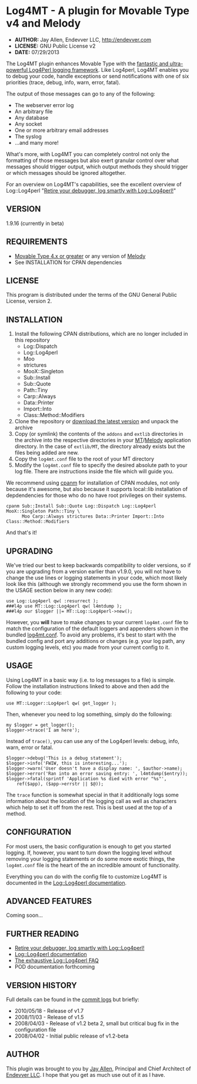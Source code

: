 # Log4MT - A plugin for Movable Type v4 and Melody #

* **AUTHOR:**     Jay Allen, Endevver LLC, http://endevver.com
* **LICENSE:**    GNU Public License v2
* **DATE:**       07/29/2013

The Log4MT plugin enhances Movable Type with the
[fantastic and ultra-powerful Log4Perl logging framework][Log4perl]. Like
Log4perl, Log4MT enables you to debug your code, handle exceptions or send
notifications with one of six priorities (trace, debug, info, warn, error, fatal).

The output of those messages can go to any of the following:

* The webserver error log
* An arbitrary file
* Any database
* Any socket
* One or more arbitrary email addresses
* The syslog
* ...and many more! 

What's more, with Log4MT you can completely control not only the formatting of
those messages but also exert granular control over what messages should
trigger output, which output methods they should trigger or which messages
should be ignored altogether.

For an overview on Log4MT's capabilities, see the excellent overview of
Log::Log4perl "[Retire your debugger, log smartly with Log::Log4perl!][]"

## VERSION ##

1.9.16 (currently in beta)

## REQUIREMENTS ##

* [Movable Type 4.x or greater][mt] or any version of [Melody][]
* See INSTALLATION for CPAN dependencies

## LICENSE ##

This program is distributed under the terms of the GNU General Public License, version 2.

## INSTALLATION ##

1. Install the following CPAN distributions, which are no longer included in
   this repository
    * Log::Dispatch
    * Log::Log4perl
    * Moo
    * strictures
    * MooX::Singleton
    * Sub::Install
    * Sub::Quote
    * Path::Tiny
    * Carp::Always
    * Data::Printer
    * Import::Into
    * Class::Method::Modifiers
2. Clone the repository or [download the latest version][download] and
   unpack the archive
3. Copy (or symlink) the contents of the `addons` and `extlib` directories in
   the archive into the respective directories in your [MT][]/[Melody][]
   application directory. In the case of `extlib/MT`, the directory already
   exists but the files being added are new.
4. Copy the `log4mt.conf` file to the root of your MT directory
5. Modify the `log4mt.conf` file to specify the desired absolute path to your
   log file. There are instructions inside the file which will guide you.

We recommend using [cpanm][] for installation of CPAN modules, not only
because it's awesome, but also because it supports local::lib installation of
depdendencies for those who do no have root privileges on their systems.

    cpanm Sub::Install Sub::Quote Log::Dispatch Log::Log4perl MooX::Singleton Path::Tiny \
          Moo Carp::Always strictures Data::Printer Import::Into Class::Method::Modifiers
    
And that's it!

## UPGRADING ##

We've tried our best to keep backwards compatibility to older versions, so 
if you are upgrading from a version earlier than v1.9.0, you will not have to
change the use lines or logging statements in your code, which most likely
look like this (although we strongly recommend you use the form shown in the
USAGE section below in any new code):

    use Log::Log4perl qw( :resurrect );
    ###l4p use MT::Log::Log4perl qw( l4mtdump );
    ###l4p our $logger ||= MT::Log::Log4perl->new();

However, you **will** have to make changes to your current `log4mt.conf` file
to match the configuration of the default loggers and appenders shown in the
bundled [log4mt.conf](log4mt.conf). To avoid any problems, it's best to start
with the bundled config and port any additions or changes (e.g. your log path,
any custom logging levels, etc) you made from your current config to it.

## USAGE ##

Using Log4MT in a basic way (i.e. to log messages to a file) is simple. Follow
the installation instructions linked to above and then add the following to
your code:

    use MT::Logger::Log4perl qw( get_logger );

Then, whenever you need to log something, simply do the following:

    my $logger = get_logger();
    $logger->trace('I am here');

Instead of `trace()`, you can use any of the Log4perl levels: debug, info,
warn, error or fatal.

    $logger->debug('This is a debug statement');
    $logger->info('FWIW, this is interesting...');
    $logger->warn('User doesn't have a display name: ', $author->name);
    $logger->error('Ran into an error saving entry: ', l4mtdump($entry));
    $logger->fatal(sprintf 'Application %s died with error "%s"',
        ref($app), ($app->errstr || $@));

The `trace` function is somewhat special in that it additionally logs some
information about the location of the logging call as well as characters which
help to set it off from the rest.  This is best used at the top of a method.

## CONFIGURATION ##

For most users, the basic configuration is enough to get you started logging.
If, however, you want to turn down the logging level without removing your
logging statements or do some more exotic things, the `log4mt.conf` file is the
heart of the an incredible amount of functionality.

Everything you can do with the config file to customize Log4MT is documented
in the [Log::Log4perl documentation][].

## ADVANCED FEATURES ##

Coming soon...

## FURTHER READING ##

* [Retire your debugger, log smartly with Log::Log4perl!][]
* [Log::Log4perl documentation][]
* [The exhaustive Log::Log4perl FAQ][]
* POD documentation forthcoming 

## VERSION HISTORY ##

Full details can be found in the [commit logs][] but briefly:

* 2010/05/18 - Release of v1.7
* 2008/11/03 - Release of v1.5
* 2008/04/03 - Release of v1.2 beta 2, small but critical bug fix in the configuration file
* 2008/04/02 - Initial public release of v1.2-beta 

[commit logs]: http://github.com/endevver/mt-plugin-log4mt/commits/master

## AUTHOR ##

This plugin was brought to you by [Jay Allen][], Principal and Chief Architect
of [Endevver LLC][]. I hope that you get as much use out of it as I have.


[Log4perl]:
   http://log4perl.sourceforge.net/

[Retire your debugger, log smartly with Log::Log4perl!]:
   http://www.perl.com/pub/a/2002/09/11/log4perl.html

[Log::Log4perl documentation]:
   http://log4perl.sourceforge.net/releases/Log-Log4perl/docs/html/Log/Log4perl.html

[The exhaustive Log::Log4perl FAQ]:
   http://log4perl.sourceforge.net/releases/Log-Log4perl/docs/html/Log/Log4perl/FAQ.html

[Jay Allen]:
   http://jayallen.org

[Endevver LLC]:
   http://endevver.com

[Melody]:
   http://openmelody.org

[MT]:
   http://movabletype.org

[download]:
   https://github.com/endevver/mt-plugin-log4mt/downloads

[cpanm]:
   https://metacpan.org/module/MIYAGAWA/App-cpanminus-1.6934/bin/cpanm
